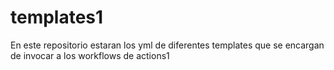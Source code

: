 # templates1
En este repositorio estaran los yml de diferentes templates que se encargan de invocar a los workflows de actions1
